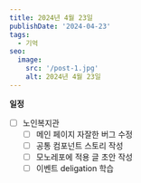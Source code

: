 ```yaml
---
title: 2024년 4월 23일
publishDate: '2024-04-23'
tags:
  - 기억
seo:
  image:
    src: '/post-1.jpg'
    alt: 2024년 4월 23일
---
```


**일정**

- [ ] 노인복지관
  - [ ] 메인 페이지 자잘한 버그 수정
  - [ ] 공통 컴포넌트 스토리 작성
  - [ ] 모노레포에 적용 글 초안 작성
  - [ ] 이벤트 deligation 학습

